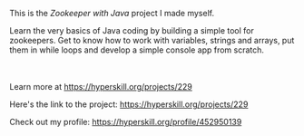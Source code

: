 This is the *Zookeeper with Java* project I made myself.


<p>Learn the very basics of Java coding by building a simple tool for zookeepers. Get to know how to work with variables, strings and arrays, put them in while loops and develop a simple console app from scratch.</p><br/><br/>Learn more at <a href="https://hyperskill.org/projects/229?utm_source=ide&utm_medium=ide&utm_campaign=ide&utm_content=project-card">https://hyperskill.org/projects/229</a>

Here's the link to the project: https://hyperskill.org/projects/229

Check out my profile: https://hyperskill.org/profile/452950139